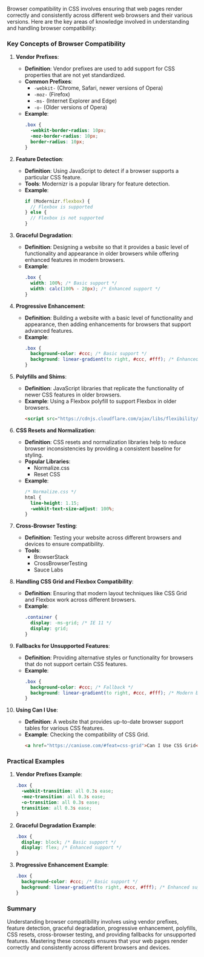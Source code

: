 Browser compatibility in CSS involves ensuring that web pages render correctly and consistently across different web browsers and their various versions. Here are the key areas of knowledge involved in understanding and handling browser compatibility:

### Key Concepts of Browser Compatibility

1. **Vendor Prefixes**:
   - **Definition**: Vendor prefixes are used to add support for CSS properties that are not yet standardized.
   - **Common Prefixes**:
     - `-webkit-` (Chrome, Safari, newer versions of Opera)
     - `-moz-` (Firefox)
     - `-ms-` (Internet Explorer and Edge)
     - `-o-` (Older versions of Opera)
   - **Example**:
     ```css
     .box {
       -webkit-border-radius: 10px;
       -moz-border-radius: 10px;
       border-radius: 10px;
     }
     ```

2. **Feature Detection**:
   - **Definition**: Using JavaScript to detect if a browser supports a particular CSS feature.
   - **Tools**: Modernizr is a popular library for feature detection.
   - **Example**:
     ```javascript
     if (Modernizr.flexbox) {
       // Flexbox is supported
     } else {
       // Flexbox is not supported
     }
     ```

3. **Graceful Degradation**:
   - **Definition**: Designing a website so that it provides a basic level of functionality and appearance in older browsers while offering enhanced features in modern browsers.
   - **Example**:
     ```css
     .box {
       width: 100%; /* Basic support */
       width: calc(100% - 20px); /* Enhanced support */
     }
     ```

4. **Progressive Enhancement**:
   - **Definition**: Building a website with a basic level of functionality and appearance, then adding enhancements for browsers that support advanced features.
   - **Example**:
     ```css
     .box {
       background-color: #ccc; /* Basic support */
       background: linear-gradient(to right, #ccc, #fff); /* Enhanced support */
     }
     ```

5. **Polyfills and Shims**:
   - **Definition**: JavaScript libraries that replicate the functionality of newer CSS features in older browsers.
   - **Example**: Using a Flexbox polyfill to support Flexbox in older browsers.
     ```html
     <script src="https://cdnjs.cloudflare.com/ajax/libs/flexibility/2.0.1/flexibility.js"></script>
     ```

6. **CSS Resets and Normalization**:
   - **Definition**: CSS resets and normalization libraries help to reduce browser inconsistencies by providing a consistent baseline for styling.
   - **Popular Libraries**:
     - Normalize.css
     - Reset CSS
   - **Example**:
     ```css
     /* Normalize.css */
     html {
       line-height: 1.15;
       -webkit-text-size-adjust: 100%;
     }
     ```

7. **Cross-Browser Testing**:
   - **Definition**: Testing your website across different browsers and devices to ensure compatibility.
   - **Tools**:
     - BrowserStack
     - CrossBrowserTesting
     - Sauce Labs

8. **Handling CSS Grid and Flexbox Compatibility**:
   - **Definition**: Ensuring that modern layout techniques like CSS Grid and Flexbox work across different browsers.
   - **Example**:
     ```css
     .container {
       display: -ms-grid; /* IE 11 */
       display: grid;
     }
     ```

9. **Fallbacks for Unsupported Features**:
   - **Definition**: Providing alternative styles or functionality for browsers that do not support certain CSS features.
   - **Example**:
     ```css
     .box {
       background-color: #ccc; /* Fallback */
       background: linear-gradient(to right, #ccc, #fff); /* Modern browsers */
     }
     ```

10. **Using Can I Use**:
    - **Definition**: A website that provides up-to-date browser support tables for various CSS features.
    - **Example**: Checking the compatibility of CSS Grid.
      ```html
      <a href="https://caniuse.com/#feat=css-grid">Can I Use CSS Grid</a>
      ```

### Practical Examples

1. **Vendor Prefixes Example**:
   ```css
   .box {
     -webkit-transition: all 0.3s ease;
     -moz-transition: all 0.3s ease;
     -o-transition: all 0.3s ease;
     transition: all 0.3s ease;
   }
   ```

2. **Graceful Degradation Example**:
   ```css
   .box {
     display: block; /* Basic support */
     display: flex; /* Enhanced support */
   }
   ```

3. **Progressive Enhancement Example**:
   ```css
   .box {
     background-color: #ccc; /* Basic support */
     background: linear-gradient(to right, #ccc, #fff); /* Enhanced support */
   }
   ```

### Summary

Understanding browser compatibility involves using vendor prefixes, feature detection, graceful degradation, progressive enhancement, polyfills, CSS resets, cross-browser testing, and providing fallbacks for unsupported features. Mastering these concepts ensures that your web pages render correctly and consistently across different browsers and devices.